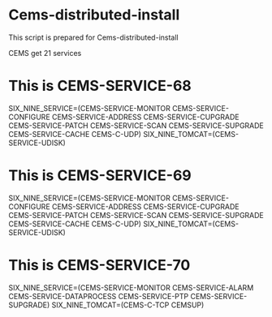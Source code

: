 # Cems-distributed-install
This script is prepared for Cems-distributed-install 

CEMS get 21 services
# This is CEMS-SERVICE-68
SIX_NINE_SERVICE=(CEMS-SERVICE-MONITOR
		              CEMS-SERVICE-CONFIGURE
		              CEMS-SERVICE-ADDRESS
		              CEMS-SERVICE-CUPGRADE
   		            CEMS-SERVICE-PATCH
		              CEMS-SERVICE-SCAN
		              CEMS-SERVICE-SUPGRADE
		              CEMS-SERVICE-CACHE
		              CEMS-C-UDP)
SIX_NINE_TOMCAT=(CEMS-SERVICE-UDISK)

# This is CEMS-SERVICE-69
SIX_NINE_SERVICE=(CEMS-SERVICE-MONITOR
		              CEMS-SERVICE-CONFIGURE
		              CEMS-SERVICE-ADDRESS
		              CEMS-SERVICE-CUPGRADE
   		            CEMS-SERVICE-PATCH
		              CEMS-SERVICE-SCAN
		              CEMS-SERVICE-SUPGRADE
		              CEMS-SERVICE-CACHE
		              CEMS-C-UDP)
SIX_NINE_TOMCAT=(CEMS-SERVICE-UDISK)

# This is CEMS-SERVICE-70
SIX_NINE_SERVICE=(CEMS-SERVICE-MONITOR
		              CEMS-SERVICE-ALARM
		              CEMS-SERVICE-DATAPROCESS
		              CEMS-SERVICE-PTP
   		            CEMS-SERVICE-SUPGRADE)
SIX_NINE_TOMCAT=(CEMS-C-TCP
		             CEMSUP)
